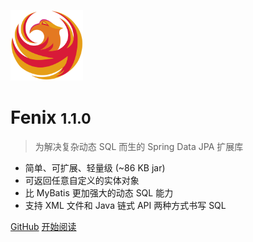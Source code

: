 ![logo](assets/images/logo.png)

# Fenix <small>1.1.0</small>

> 为解决复杂动态 SQL 而生的 Spring Data JPA 扩展库

- 简单、可扩展、轻量级  (~86 KB jar)
- 可返回任意自定义的实体对象
- 比 MyBatis 更加强大的动态 SQL 能力
- 支持 XML 文件和 Java 链式 API 两种方式书写 SQL

[GitHub](https://github.com/blinkfox/fenix/)
[开始阅读](README)
